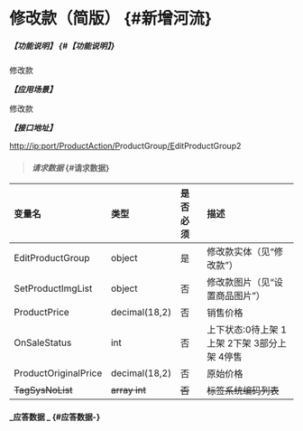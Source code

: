 # 修改款（简版） {#新增河流}

##### _【功能说明】_ {#【功能说明】}

修改款

_**【应用场景】**_

修改款

_**【接口地址】**_

[http://ip:port/ProductAction/](http://ip:port/HMAction/River/AddRiver)[P](http://ip:port/HMAction/River/AddRiver)roductGroup[/E](http://ip:port/HMAction/River/AddRiver)ditProductGroup2

> #### _请求数据_ {#请求数据}

| 变量名 | 类型 | 是否必须 | 描述 |
| :--- | :--- | :--- | :--- |
| EditProductGroup | object | 是 | 修改款实体（见“修改款”） |
| SetProductImgList | object | 否 | 修改款图片（见“设置商品图片”） |
| ProductPrice | decimal\(18,2\) | 否 | 销售价格 |
| OnSaleStatus | int | 否 | 上下状态:0待上架 1上架 2下架 3部分上架 4停售 |
| ProductOriginalPrice | decimal\(18,2\) | 否 | 原始价格 |
| ~~TagSysNoList~~ | ~~array int~~ | ~~否~~ | ~~标签系统编码列表~~ |

#### _应答数据 _ {#应答数据-}



